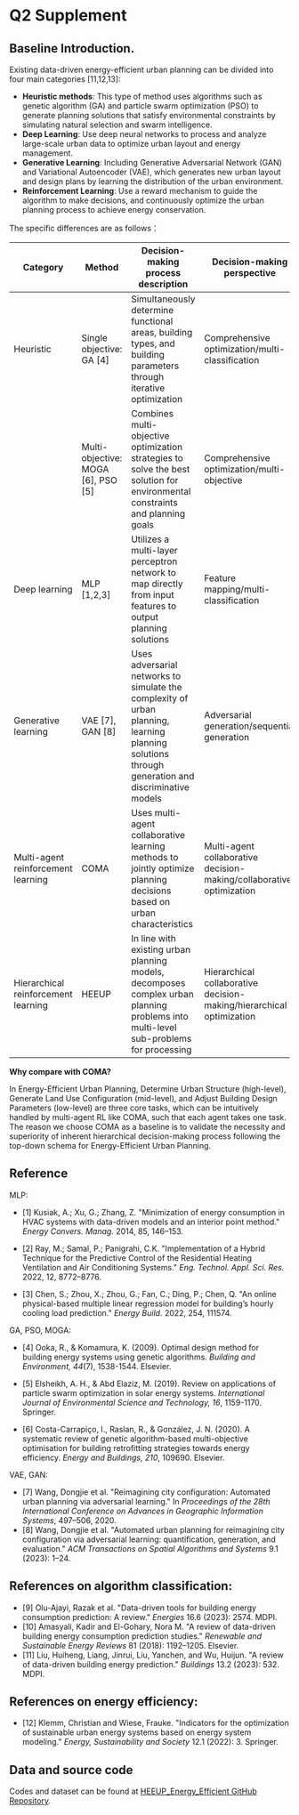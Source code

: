 # Q2 Supplement  

## Baseline Introduction.

 Existing data-driven energy-efficient urban planning can be divided into four main categories [11,12,13]:

- **Heuristic methods**: This type of method uses algorithms such as genetic algorithm (GA) and particle swarm optimization (PSO) to generate planning solutions that satisfy environmental constraints by simulating natural selection and swarm intelligence.
- **Deep Learning**: Use deep neural networks to process and analyze large-scale urban data to optimize urban layout and energy management.
- **Generative Learning**: Including Generative Adversarial Network (GAN) and Variational Autoencoder (VAE), which generates new urban layout and design plans by learning the distribution of the urban environment.
- **Reinforcement Learning**: Use a reward mechanism to guide the algorithm to make decisions, and continuously optimize the urban planning process to achieve energy conservation.

The specific differences are as follows：

| Category                       | Method              | Decision-making process description                                        | Decision-making perspective       | Characteristics                                             |
|--------------------------------|---------------------|---------------------------------------------------------------------------|-----------------------------------|-------------------------------------------------------------|
| Heuristic                     | Single objective: GA [4] | Simultaneously determine functional areas, building types, and building parameters through iterative optimization | Comprehensive optimization/multi-classification | Finds the optimal solution under environmental constraints, balancing multiple planning goals |
|                                | Multi-objective: MOGA [6], PSO [5] | Combines multi-objective optimization strategies to solve the best solution for environmental constraints and planning goals | Comprehensive optimization/multi-objective | Balances environmental constraints and planning goals to find the best balanced solution |
| Deep learning                 | MLP [1,2,3]                | Utilizes a multi-layer perceptron network to map directly from input features to output planning solutions | Feature mapping/multi-classification | Quickly predicts planning results without a reasoning process |
| Generative learning        | VAE [7], GAN [8]             | Uses adversarial networks to simulate the complexity of urban planning, learning planning solutions through generation and discriminative models | Adversarial generation/sequential generation | Increases the diversity of planning solutions, capturing planning complexity |
| Multi-agent reinforcement learning | COMA              | Uses multi-agent collaborative learning methods to jointly optimize planning decisions based on urban characteristics | Multi-agent collaborative decision-making/collaborative optimization | Collaborative optimization through multi-agent collaboration |
| Hierarchical reinforcement learning | HEEUP            | In line with existing urban planning models, decomposes complex urban planning problems into multi-level sub-problems for processing | Hierarchical collaborative decision-making/hierarchical optimization | Optimization and adjustment between levels to effectively achieve comprehensive energy-saving goals |

**Why compare with COMA?**

In Energy-Efficient Urban Planning, Determine Urban Structure (high-level), Generate Land Use Configuration (mid-level), and Adjust Building Design Parameters (low-level) are three core tasks, which can be intuitively handled by multi-agent RL like COMA, such that each agent takes one task. The reason we choose COMA as a baseline is to validate the necessity and superiority of inherent hierarchical decision-making process  following the top-down schema for Energy-Efficient Urban Planning. 

## Reference
MLP:

- [1] Kusiak, A.; Xu, G.; Zhang, Z. "Minimization of energy consumption in HVAC systems with data-driven models and an interior point method." *Energy Convers. Manag.* 2014, 85, 146–153.

- [2] Ray, M.; Samal, P.; Panigrahi, C.K. "Implementation of a Hybrid Technique for the Predictive Control of the Residential Heating Ventilation and Air Conditioning Systems." *Eng. Technol. Appl. Sci. Res.* 2022, 12, 8772–8776.

- [3] Chen, S.; Zhou, X.; Zhou, G.; Fan, C.; Ding, P.; Chen, Q. "An online physical-based multiple linear regression model for building’s hourly cooling load prediction." *Energy Build.* 2022, 254, 111574.

GA, PSO, MOGA:

- [4] Ooka, R., & Komamura, K. (2009). Optimal design method for building energy systems using genetic algorithms. *Building and Environment, 44*(7), 1538-1544. Elsevier.

- [5] Elsheikh, A. H., & Abd Elaziz, M. (2019). Review on applications of particle swarm optimization in solar energy systems. *International Journal of Environmental Science and Technology, 16*, 1159-1170. Springer.

- [6] Costa-Carrapiço, I., Raslan, R., & González, J. N. (2020). A systematic review of genetic algorithm-based multi-objective optimisation for building retrofitting strategies towards energy efficiency. *Energy and Buildings, 210*, 109690. Elsevier.


VAE, GAN:
- [7]  Wang, Dongjie et al. "Reimagining city configuration: Automated urban planning via adversarial learning." In *Proceedings of the 28th International Conference on Advances in Geographic Information Systems*, 497–506, 2020.
- [8]  Wang, Dongjie et al. "Automated urban planning for reimagining city configuration via adversarial learning: quantification, generation, and evaluation." *ACM Transactions on Spatial Algorithms and Systems* 9.1 (2023): 1–24.

## References on algorithm classification:
- [9]  Olu-Ajayi, Razak et al. "Data-driven tools for building energy consumption prediction: A review." *Energies* 16.6 (2023): 2574. MDPI.
- [10]  Amasyali, Kadir and El-Gohary, Nora M. "A review of data-driven building energy consumption prediction studies." *Renewable and Sustainable Energy Reviews* 81 (2018): 1192–1205. Elsevier.
- [11] Liu, Huiheng, Liang, Jinrui, Liu, Yanchen, and Wu, Huijun. "A review of data-driven building energy prediction." *Buildings* 13.2 (2023): 532. MDPI.
## References on energy efficiency:
-  [12] Klemm, Christian and Wiese, Frauke. "Indicators for the optimization of sustainable urban energy systems based on energy system modeling." *Energy, Sustainability and Society* 12.1 (2022): 3. Springer.

## Data and source code
Codes and dataset can be found at [HEEUP_Energy_Efficient GitHub Repository](https://anonymous.4open.science/r/HEEUP).
